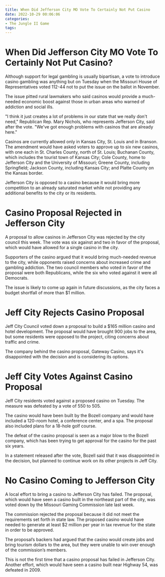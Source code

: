 ```yaml
---
title: When Did Jefferson City MO Vote To Certainly Not Put Casino 
date: 2022-10-29 00:06:06
categories:
- The Jungle II Game
tags:
---
```



#  When Did Jefferson City MO Vote To Certainly Not Put Casino? 

Although support for legal gambling is usually bipartisan, a vote to introduce casino gambling was anything but on Tuesday when the Missouri House of Representatives voted 112-44 not to put the issue on the ballot in November.

The issue pitted rural lawmakers who said casinos would provide a much-needed economic boost against those in urban areas who warned of addiction and social ills.

"I think it just creates a lot of problems in our state that we really don't need," Republican Rep. Mary Nichols, who represents Jefferson City, said after the vote. "We've got enough problems with casinos that are already here."

Casinos are currently allowed only in Kansas City, St. Louis and in Branson. The amendment would have asked voters to approve up to six new casinos, with one each in St. Charles County, north of St. Louis; Buchanan County, which includes the tourist town of Kansas City; Cole County, home to Jefferson City and the University of Missouri; Greene County, including Springfield; Jackson County, including Kansas City; and Platte County on the Kansas border. 

Jefferson City is opposed to a casino because it would bring more competition to an already saturated market while not providing any additional benefits to the city or its residents.

#  Casino Proposal Rejected in Jefferson City 

A proposal to allow casinos in Jefferson City was rejected by the city council this week. The vote was six against and two in favor of the proposal, which would have allowed for a single casino in the city. 

Supporters of the casino argued that it would bring much-needed revenue to the city, while opponents raised concerns about increased crime and gambling addiction. The two council members who voted in favor of the proposal were both Republicans, while the six who voted against it were all Democrats. 

The issue is likely to come up again in future discussions, as the city faces a budget shortfall of more than $1 million.

#  Jeff City Rejects Casino Proposal 

Jeff City Council voted down a proposal to build a $165 million casino and hotel development. The proposal would have brought 900 jobs to the area, but some residents were opposed to the project, citing concerns about traffic and crime. 

The company behind the casino proposal, Gateway Casino, says it's disappointed with the decision and is considering its options.

#  Jeff City Votes Against Casino Proposal 

Jeff City residents voted against a proposed casino on Tuesday. The measure was defeated by a vote of 550 to 505.

The casino would have been built by the Bozell company and would have included a 120-room hotel, a conference center, and a spa. The proposal also included plans for a 18-hole golf course.

The defeat of the casino proposal is seen as a major blow to the Bozell company, which has been trying to get approval for the casino for the past six years. 

In a statement released after the vote, Bozell said that it was disappointed in the decision, but planned to continue work on its other projects in Jeff City.

#  No Casino Coming to Jefferson City

A local effort to bring a casino to Jefferson City has failed. The proposal, which would have seen a casino built in the northeast part of the city, was voted down by the Missouri Gaming Commission late last week.

The commission rejected the proposal because it did not meet the requirements set forth in state law. The proposed casino would have needed to generate at least $2 million per year in tax revenue for the state in order to be approved.

The proposal’s backers had argued that the casino would create jobs and bring tourism dollars to the area, but they were unable to win over enough of the commission’s members.

This is not the first time that a casino proposal has failed in Jefferson City. Another effort, which would have seen a casino built near Highway 54, was defeated in 2009.
